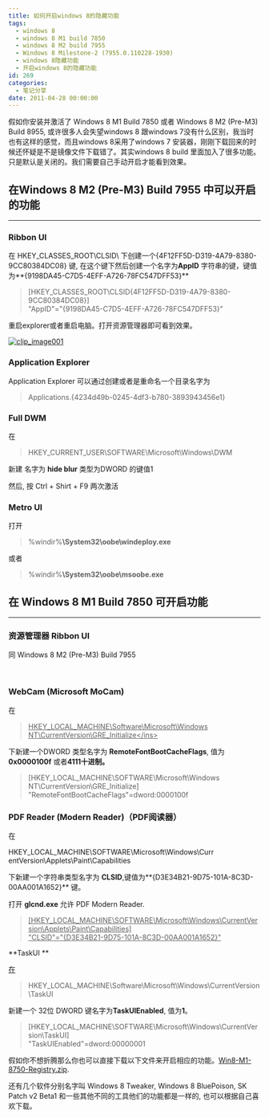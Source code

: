 ```yaml
---
title: 如何开启windows 8的隐藏功能
tags:
  - windows 8
  - windows 8 M1 build 7850
  - windows 8 M2 build 7955
  - Windows 8 Milestone-2 (7955.0.110228-1930)
  - windows 8隐藏功能
  - 开启windows 8的隐藏功能
id: 269
categories:
  - 笔记分享
date: 2011-04-28 00:00:00
---
```


假如你安装并激活了 Windows 8 M1 Build 7850 或者 Windows 8 M2 (Pre-M3) Build 8955, 或许很多人会失望windows 8 跟windows 7没有什么区别，我当时也有这样的感觉，而且windows 8采用了windows 7 安装器，刚刚下载回来的时候还怀疑是不是镜像文件下载错了。其实windows 8 build 里面加入了很多功能。只是默认是关闭的。我们需要自己手动开启才能看到效果。

## 在Windows 8 M2 (Pre-M3) Build 7955 中可以开启的功能

* * *

### Ribbon UI

在 HKEY_CLASSES_ROOT\CLSID\ 下创建一个{4F12FF5D-D319-4A79-8380-9CC80384DC08} 键, 在这个键下然后创建一个名字为**AppID** 字符串的键，键值为**{9198DA45-C7D5-4EFF-A726-78FC547DFF53}** 
  > [HKEY_CLASSES_ROOT\CLSID\{4F12FF5D-D319-4A79-8380-9CC80384DC08}]      
> &quot;AppID&quot;=&quot;{9198DA45-C7D5-4EFF-A726-78FC547DFF53}&quot;  

重启explorer或者重启电脑。打开资源管理器即可看到效果。

[![clip_image001](http://www.vkilo.com/wp-content/uploads/2011/04/clip_image001_thumb.jpg "clip_image001")](http://www.vkilo.com/wp-content/uploads/2011/04/clip_image001.jpg)

### Application Explorer

Application Explorer 可以通过创建或者是重命名一个目录名字为
  > Applications.{4234d49b-0245-4df3-b780-3893943456e1}  

### Full DWM

在
  > HKEY_CURRENT_USER\SOFTWARE\Microsoft\Windows\DWM  

新建 名字为 **hide blur** 类型为DWORD 的键值1

然后, 按 Ctrl + Shirt + F9 两次激活

### Metro UI

打开
  > %windir%**\System32\oobe\windeploy.exe**&#160;  

或者
  > %windir%**\System32\oobe\msoobe.exe**  

## 在 Windows 8 M1 Build 7850 可开启功能

* * *

### 资源管理器 Ribbon UI 

同 Windows 8 M2 (Pre-M3) Build 7955 

&#160;

### WebCam (Microsoft MoCam) 

在
  > <ins>HKEY_LOCAL_MACHINE\Software\Microsoft\Windows NT\CurrentVersion\GRE_Initialize\</ins>  

下新建一个DWORD 类型名字为 **RemoteFontBootCacheFlags**, 值为**0x0000100f** 或者**4111十进制。**
  > [HKEY_LOCAL_MACHINE\SOFTWARE\Microsoft\Windows NT\CurrentVersion\GRE_Initialize]      
> &quot;RemoteFontBootCacheFlags&quot;=dword:0000100f  

### PDF Reader (Modern Reader)（PDF阅读器）

在

HKEY_LOCAL_MACHINE\SOFTWARE\Microsoft\Windows\Curr entVersion\Applets\Paint\Capabilities

下新建一个字符串类型名字为 **CLSID**,键值为**{D3E34B21-9D75-101A-8C3D-00AA001A1652}** 键。

打开 **glcnd.exe** 允许 PDF Modern Reader.
  > <ins>[HKEY_LOCAL_MACHINE\SOFTWARE\Microsoft\Windows\CurrentVersion\Applets\Paint\Capabilities]        
> &quot;CLSID&quot;=&quot;{D3E34B21-9D75-101A-8C3D-00AA001A1652}&quot;</ins>  

**TaskUI **

<ins>在 </ins>
  > HKEY_LOCAL_MACHINE\Software\Microsoft\Windows\CurrentVersion\TaskUI  

新建一个 32位 DWORD 键名字为**TaskUIEnabled**, 值为**1**。
  > [HKEY_LOCAL_MACHINE\SOFTWARE\Microsoft\Windows\CurrentVersion\TaskUI]      
> &quot;TaskUIEnabled&quot;=dword:00000001  

假如你不想折腾那么你也可以直接下载以下文件来开启相应的功能。[Win8-M1-8750-Registry.zip](http://www.mediafire.com/?2ob6ka38k8n98z5).

还有几个软件分别名字叫 Windows 8 Tweaker, Windows 8 BluePoison, SK Patch v2 Beta1 和一些其他不同的工具他们的功能都是一样的, 也可以根据自己喜欢下载。